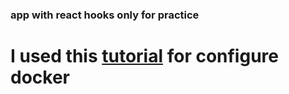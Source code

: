 ### app with react hooks only for practice

# I used this [tutorial](https://dev.to/karanpratapsingh/dockerize-your-react-app-4j2e) for configure docker